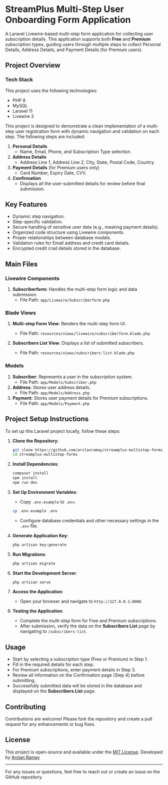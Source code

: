 # StreamPlus Multi-Step User Onboarding Form Application

A Laravel Livewire-based multi-step form application for collecting user subscription details. This application supports both **Free** and **Premium** subscription types, guiding users through multiple steps to collect Personal Details, Address Details, and Payment Details (for Premium users).

## Project Overview

### Tech Stack

This project uses the following technologies:

- PHP 8
- MySQL
- Laravel 11
- Livewire 3

This project is designed to demonstrate a clean implementation of a multi-step user registration form with dynamic navigation and validation on each step. The following steps are included:

1. **Personal Details**
   - Name, Email, Phone, and Subscription Type selection.
2. **Address Details**
   - Address Line 1, Address Line 2, City, State, Postal Code, Country.
3. **Payment Details** (for Premium users only)
   - Card Number, Expiry Date, CVV.
4. **Confirmation**
   - Displays all the user-submitted details for review before final submission.

## Key Features

- Dynamic step navigation.
- Step-specific validation.
- Secure handling of sensitive user data (e.g., masking payment details).
- Organized code structure using Livewire components.
- Proper relationships between database models.
- Validation rules for Email address and credit card details.
- Encrypted credit crad details stored in the database.

## Main Files

### Livewire Components

1. **Subscriberform**: Handles the multi-step form logic and data submission.
   - File Path: `app/Livewire/Subscriberform.php`

### Blade Views

1. **Multi-step Form View**: Renders the multi-step form UI.
   - File Path: `resources/views/livewire/subscriberform.blade.php`

2. **Subscribers List View**: Displays a list of submitted subscribers.
   - File Path: `resources/views/subscribers-list.blade.php`

### Models

1. **Subscriber**: Represents a user in the subscription system.
   - File Path: `app/Models/Subscriber.php`
2. **Address**: Stores user address details.
   - File Path: `app/Models/Address.php`
3. **Payment**: Stores user payment details for Premium subscriptions.
   - File Path: `app/Models/Payment.php`

## Project Setup Instructions

To set up this Laravel project locally, follow these steps:

1. **Clone the Repository**:
   ```bash
   git clone https://github.com/arslanramay/streamplus-multistep-forms.git
   cd streamplus-multistep-forms
   ```

2. **Install Dependencies**:
   ```bash
   composer install
   npm install
   npm run dev
   ```

3. **Set Up Environment Variables**:
   - Copy `.env.example` to `.env`.
   ```bash
   cp .env.example .env
   ```
   - Configure database credentials and other necessary settings in the `.env` file.

4. **Generate Application Key**:
   ```bash
   php artisan key:generate
   ```

5. **Run Migrations**:
   ```bash
   php artisan migrate
   ```

6. **Start the Development Server**:
   ```bash
   php artisan serve
   ```

7. **Access the Application**:
   - Open your browser and navigate to `http://127.0.0.1:8000`.

8. **Testing the Application**:
   - Complete the multi-step form for Free and Premium subscriptions.
   - After submission, verify the data on the **Subscribers List** page by navigating to `/subscribers-list`.

## Usage

- Start by selecting a subscription type (Free or Premium) in Step 1.
- Fill in the required details for each step.
- For Premium subscriptions, enter payment details in Step 3.
- Review all information on the Confirmation page (Step 4) before submitting.
- Successfully submitted data will be stored in the database and displayed on the **Subscribers List** page.

## Contributing

Contributions are welcome! Please fork the repository and create a pull request for any enhancements or bug fixes.

## License

This project is open-source and available under the [MIT License](https://opensource.org/licenses/MIT). Developed by [Arslan Ramay](https://github.com/arslanramay)

---
For any issues or questions, feel free to reach out or create an issue on the GitHub repository.

